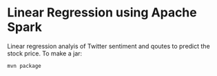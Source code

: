 Linear Regression using Apache Spark
==============

Linear regression analyis of Twitter sentiment and qoutes to predict the stock price.
To make a jar:

    mvn package
